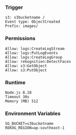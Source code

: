 ### Trigger
    s3: s3bucketname /
    Event type: ObjectCreated
    Prefix: images/
    
### Permissions
    Allow: logs:CreateLogStream
    Allow: logs:PutLogEvents
    Allow: logs:CreateLogGroup
    Allow: rekognition:DetectFaces
    Allow: s3:GetObject
    Allow: s3:PutObject
    
### Runtime
    Node.js 8.10
    Timeout 30s 
    Memory (MB) 512

### Environment Variables
    SG_BUCKET=s3bucketname
    REKOG_REGION=ap-southeast-1

